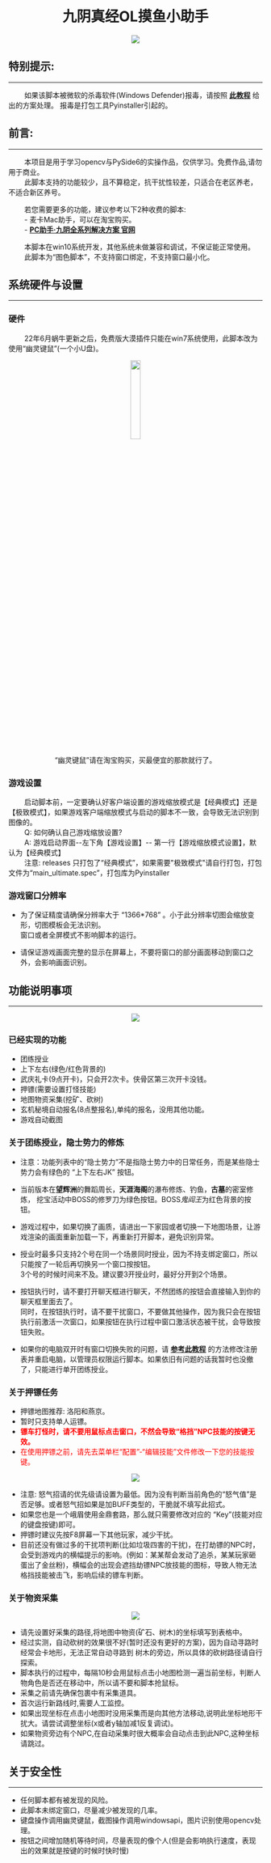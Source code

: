 
# <div align='center'>九阴真经OL摸鱼小助手</div> 

<div align=center>
<img src="./_internal/Resources/Readme/cover.png">
</div>

## 特别提示:
----  
&nbsp;&nbsp;&nbsp;&nbsp;&nbsp;&nbsp;&nbsp;&nbsp;如果该脚本被微软的杀毒软件(Windows Defender)报毒，请按照  **[此教程](https://segmentfault.com/q/1010000039054120/a-1020000039066088)**  给出的方案处理。
报毒是打包工具Pyinstaller引起的。  
  


## 前言:
----  

&nbsp;&nbsp;&nbsp;&nbsp;&nbsp;&nbsp;&nbsp;&nbsp;本项目是用于学习opencv与PySide6的实操作品，仅供学习。免费作品,请勿用于商业。   
&nbsp;&nbsp;&nbsp;&nbsp;&nbsp;&nbsp;&nbsp;&nbsp;此脚本支持的功能较少，且不算稳定，抗干扰性较差，只适合在老区养老，不适合新区养号。  

&nbsp;&nbsp;&nbsp;&nbsp;&nbsp;&nbsp;&nbsp;&nbsp;若您需要更多的功能，建议参考以下2种收费的脚本:  
&nbsp;&nbsp;&nbsp;&nbsp;&nbsp;&nbsp;&nbsp;&nbsp;- 麦卡Mac助手，可以在淘宝购买。  
&nbsp;&nbsp;&nbsp;&nbsp;&nbsp;&nbsp;&nbsp;&nbsp;- **[PC助手·九阴全系列解决方案 官网](https://www.ookan.com/)**  

&nbsp;&nbsp;&nbsp;&nbsp;&nbsp;&nbsp;&nbsp;&nbsp;本脚本在win10系统开发，其他系统未做兼容和调试，不保证能正常使用。  
&nbsp;&nbsp;&nbsp;&nbsp;&nbsp;&nbsp;&nbsp;&nbsp;此脚本为“图色脚本”，不支持窗口绑定，不支持窗口最小化。  

## 系统硬件与设置  
----  
### 硬件  

&nbsp;&nbsp;&nbsp;&nbsp;&nbsp;&nbsp;&nbsp;&nbsp;22年6月蜗牛更新之后，免费版大漠插件只能在win7系统使用，此脚本改为使用“幽灵键鼠”(一个小U盘)。  
<div align=center><img src="./_internal/Resources/Readme/ghostkb.png" style="width:20%; height:auto;"></div>
<div align=center>“幽灵键鼠”请在淘宝购买，买最便宜的那款就行了。</div>

### 游戏设置
&nbsp;&nbsp;&nbsp;&nbsp;&nbsp;&nbsp;&nbsp;&nbsp;启动脚本前，一定要确认好客户端设置的游戏缩放模式是【经典模式】还是【极致模式】，如果游戏客户端缩放模式与启动的脚本不一致，会导致无法识别到图像的。  
&nbsp;&nbsp;&nbsp;&nbsp;&nbsp;&nbsp;&nbsp;&nbsp;Q: 如何确认自己游戏缩放设置?  
&nbsp;&nbsp;&nbsp;&nbsp;&nbsp;&nbsp;&nbsp;&nbsp;A: 游戏启动界面--左下角【游戏设置】-- 第一行【游戏缩放模式设置】，默认为【经典模式】  
&nbsp;&nbsp;&nbsp;&nbsp;&nbsp;&nbsp;&nbsp;&nbsp;注意: releases 只打包了“经典模式”，如果需要"极致模式"请自行打包，打包文件为“main_ultimate.spec”，打包库为Pyinstaller  

### 游戏窗口分辨率  

* 为了保证精度请确保分辨率大于 “1366*768” 。小于此分辨率切图会缩放变形，切图模板会无法识别。    
窗口或者全屏模式不影响脚本的运行。  

* 请保证游戏画面完整的显示在屏幕上，不要将窗口的部分画面移动到窗口之外，会影响画面识别。

##  功能说明事项  
----
<div align=center>
<img src="./_internal/Resources/Readme/主界面.PNG">
</div>   

### 已经实现的功能  
 - 团练授业  
 - 上下左右(绿色/红色背景的)  
 - 武庆礼卡(9点开卡)，只会开2次卡。侠骨区第三次开卡没钱。
 - 押镖(需要设置打怪技能)
 - 地图物资采集(挖矿、砍树)
 - 玄机秘境自动报名(8点整报名),单纯的报名，没用其他功能。
 - 游戏自动截图  


### 关于团练授业，隐士势力的修炼  
* 注意：功能列表中的“隐士势力”不是指隐士势力中的日常任务，而是某些隐士势力会有绿色的 “上下左右JK” 按钮。
* 当前版本在**望辉洲**的舞蹈周长，**天涯海阁**的瀑布修炼、钓鱼，**古墓**的密室修炼， 挖宝活动中BOSS的修罗刀为绿色按钮。BOSS*鬼阎王*为红色背景的按钮。    

* 游戏过程中，如果切换了画质，请进出一下家园或者切换一下地图场景，让游戏渲染的画面重新加载一下，再重新打开脚本，避免识别异常。

* 授业时最多只支持2个号在同一个场景同时授业，因为不持支绑定窗口，所以只能按了一轮后再切换另一个窗口按按钮。  
3个号的时候时间来不及。建议要3开授业时，最好分开到2个场景。     

* 按钮执行时，请不要打开聊天框进行聊天，不然团练的按钮会直接输入到你的聊天框里面去了。  
同时，在按钮执行时，请不要干扰窗口，不要做其他操作，因为我只会在按钮执行前激活一次窗口，如果按钮在执行过程中窗口激活状态被干扰，会导致按钮失败。   

* 如果你的电脑双开时有窗口切换失败的问题，请 **[参考此教程](https://blog.csdn.net/qq_26013403/article/details/129122971)** 的方法修改注册表并重启电脑，以管理员权限运行脚本。如果依旧有问题的话我暂时也没撤了，只能进行单开团练授业。  

### 关于押镖任务  

*  押镖地图推荐: 洛阳和燕京。  
*  暂时只支持单人运镖。  
*  <b><font color=red>镖车打怪时，请不要用鼠标点击窗口，不然会导致“格挡”NPC技能的按键无效。</font></b>
*  <font color=red>在使用押镖之前，请先去菜单栏“配置”-“编辑技能”文件修改一下您的技能按键。</font>  
 
<div align=center>
<img src="./_internal/Resources/Readme/技能设置.PNG">
</div>

* 注意: 怒气招请的优先级请设置为最低。因为没有判断当前角色的“怒气值”是否足够。或者怒气招如果是加BUFF类型的，干脆就不填写此招式。  
* 如果您也是一个峨眉使用金鼎套路，那么就只需要修改对应的 “Key”(技能对应的键盘按键)即可。 
* 押镖时建议先按F8屏幕一下其他玩家，减少干扰。  
* 目前还没有做过多的干扰项判断(比如垃圾四害的干扰)，在打劫镖的NPC时，会受到游戏内的横幅提示的影响。(例如：某某帮会发动了追杀，某某玩家砸蛋出了金丝粉)，横幅会的出现会遮挡劫镖NPC放技能的图标，导致人物无法格挡技能被击飞，影响后续的镖车判断。  

### 关于物资采集
<div align=center>
<img src="./_internal/Resources/Readme/物资采集.PNG">
</div>

*  请先设置好采集的路径,将地图中物资(矿石、树木)的坐标填写到表格中。
*  经过实测，自动砍树的效果很不好(暂时还没有更好的方案)，因为自动寻路时经常会卡地形，无法正常自动寻路到 树木的旁边，所以具体的砍树路径请自行探索。
*  脚本执行的过程中，每隔10秒会用鼠标点击小地图检测一遍当前坐标，判断人物角色是否还在移动中，所以请不要和脚本抢鼠标。  
*  采集之前请先确保包裹中有采集道具。  
*  首次运行新路线时,需要人工监控。  
*  如果出现坐标在点击小地图时没用采集而是向其他方法移动,说明此坐标地形干扰大。请尝试调整坐标(x或者y轴加减1反复调试)。
*  如果物资旁边有个NPC,在自动采集时很大概率会自动点击到此NPC,这种坐标请跳过。

## 关于安全性  
----
* 任何脚本都有被发现的风险。  
* 此脚本未绑定窗口，尽量减少被发现的几率。  
* 键盘操作调用幽灵键鼠，截图操作调用windowsapi，图片识别使用opencv处理。  
* 按钮之间增加随机等待时间，尽量表现的像个人(但是会影响执行速度，表现出的效果就是按键的时候时快时慢)  
<br>
<br>
